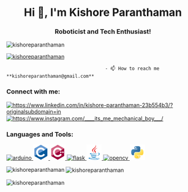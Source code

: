 <h1 align="center">Hi 👋, I'm Kishore Paranthaman</h1>
<h3 align="center"> Roboticist and Tech Enthusiast!</h3>

<p align="left"> <img src="https://komarev.com/ghpvc/?username=kishoreparanthaman&label=Profile%20views&color=0e75b6&style=flat" alt="kishoreparanthaman" /> </p>

<p align="left"> <a href="https://github.com/ryo-ma/github-profile-trophy"><img src="https://github-profile-trophy.vercel.app/?username=kishoreparanthaman" alt="kishoreparanthaman" /></a> </p>

                                        - 📫 How to reach me **kishoreparanthaman@gmail.com**

<h3 align="left">Connect with me:</h3>
<p align="left">
<a href="https://linkedin.com/in/https://www.linkedin.com/in/kishore-paranthaman-23b554b3/?originalsubdomain=in" target="blank"><img align="center" src="https://raw.githubusercontent.com/rahuldkjain/github-profile-readme-generator/master/src/images/icons/Social/linked-in-alt.svg" alt="https://www.linkedin.com/in/kishore-paranthaman-23b554b3/?originalsubdomain=in" height="30" width="40" /></a>
<a href="https://instagram.com/https://www.instagram.com/____its_me_mechanical_boy___/" target="blank"><img align="center" src="https://raw.githubusercontent.com/rahuldkjain/github-profile-readme-generator/master/src/images/icons/Social/instagram.svg" alt="https://www.instagram.com/____its_me_mechanical_boy___/" height="30" width="40" /></a>
</p>

<h3 align="left">Languages and Tools:</h3>
<p align="left"> <a href="https://www.arduino.cc/" target="_blank"> <img src="https://cdn.worldvectorlogo.com/logos/arduino-1.svg" alt="arduino" width="40" height="40"/> </a> <a href="https://www.cprogramming.com/" target="_blank"> <img src="https://raw.githubusercontent.com/devicons/devicon/master/icons/c/c-original.svg" alt="c" width="40" height="40"/> </a> <a href="https://www.w3schools.com/cpp/" target="_blank"> <img src="https://raw.githubusercontent.com/devicons/devicon/master/icons/cplusplus/cplusplus-original.svg" alt="cplusplus" width="40" height="40"/> </a> <a href="https://flask.palletsprojects.com/" target="_blank"> <img src="https://www.vectorlogo.zone/logos/pocoo_flask/pocoo_flask-icon.svg" alt="flask" width="40" height="40"/> </a> <a href="https://www.java.com" target="_blank"> <img src="https://raw.githubusercontent.com/devicons/devicon/master/icons/java/java-original.svg" alt="java" width="40" height="40"/> </a> <a href="https://opencv.org/" target="_blank"> <img src="https://www.vectorlogo.zone/logos/opencv/opencv-icon.svg" alt="opencv" width="40" height="40"/> </a> <a href="https://www.python.org" target="_blank"> <img src="https://raw.githubusercontent.com/devicons/devicon/master/icons/python/python-original.svg" alt="python" width="40" height="40"/> </a> </p>

<p><img align="left" src="https://github-readme-stats.vercel.app/api/top-langs?username=kishoreparanthaman&show_icons=true&locale=en&layout=compact" alt="kishoreparanthaman" /></p>

<p>&nbsp;<img align="center" src="https://github-readme-stats.vercel.app/api?username=kishoreparanthaman&show_icons=true&locale=en" alt="kishoreparanthaman" /></p>

<p><img align="center" src="https://github-readme-streak-stats.herokuapp.com/?user=kishoreparanthaman&" alt="kishoreparanthaman" /></p>
